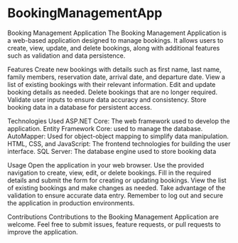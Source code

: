 # BookingManagementApp
Booking Management Application
The Booking Management Application is a web-based application designed to manage bookings. It allows users to create, view, update, and delete bookings, along with additional features such as validation and data persistence.

Features
Create new bookings with details such as first name, last name, family members, reservation date, arrival date, and departure date.
View a list of existing bookings with their relevant information.
Edit and update booking details as needed.
Delete bookings that are no longer required.
Validate user inputs to ensure data accuracy and consistency.
Store booking data in a database for persistent access.

Technologies Used
ASP.NET Core: The web framework used to develop the application.
Entity Framework Core: used to manage the database.
AutoMapper: Used for object-object mapping to simplify data manipulation.
HTML, CSS, and JavaScript: The frontend technologies for building the user interface.
SQL Server: The database engine used to store booking data

Usage
Open the application in your web browser.
Use the provided navigation to create, view, edit, or delete bookings.
Fill in the required details and submit the form for creating or updating bookings.
View the list of existing bookings and make changes as needed.
Take advantage of the validation to ensure accurate data entry.
Remember to log out and secure the application in production environments.

Contributions
Contributions to the Booking Management Application are welcome. Feel free to submit issues, feature requests, or pull requests to improve the application.
